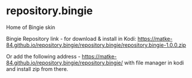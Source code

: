 # repository.bingie
Home of Bingie skin

Bingie Repository link - for download & install in Kodi:
https://matke-84.github.io/repository.bingie/repository.bingie/repository.bingie-1.0.0.zip

Or add the following address - https://matke-84.github.io/repository.bingie/repository.bingie/ with file manager in kodi and install zip from there.
